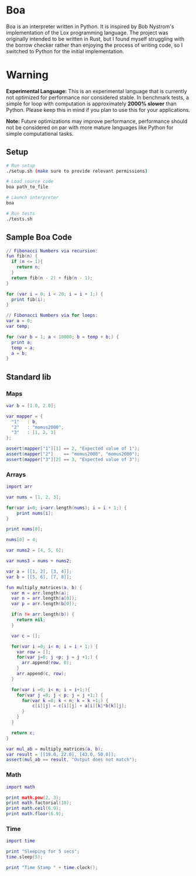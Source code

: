 # Boa

Boa is an interpreter written in Python. It is inspired by Bob Nystrom's implementation of the Lox programming language. The project was originally intended to be written in Rust, but I found myself struggling with the borrow checker rather than enjoying the process of writing code, so I switched to Python for the initial implementation.

# Warning

**Experimental Language:** This is an experimental language that is currently not optimized for performance nor considered stable. In benchmark tests, a simple for loop with computation is approximately **2000% slower** than Python. Please keep this in mind if you plan to use this for your applications.


**Note:** Future optimizations may improve performance, performance should
not be considered on par with more mature languages like Python for simple computational
tasks. 

## Setup


```bash
# Run setup
./setup.sh (make sure to provide relevant permissions)

# Load source code
boa path_to_file

# Launch interpreter
boa

# Run tests
./tests.sh
```

## Sample Boa Code

```lua
// Fibonacci Numbers via recursion:
fun fib(n) {
  if (n <= 1){
    return n;
  }
  return fib(n - 2) + fib(n - 1);
}

for (var i = 0; i < 20; i = i + 1;) {
  print fib(i);
}

// Fibonacci Numbers via for loops:
var a = 0;
var temp;

for (var b = 1; a < 10000; b = temp + b;) {
  print a;
  temp = a;
  a = b;
}

```

## Standard lib

### Maps
```lua
var b = [1.0, 2.0];

var mapper = {
  "1"   : b,
  "2"   : "momus2000",
  "3"   : [1, 2, 3]
};

assert(mapper["1"][1] == 2, "Expected value of 1");
assert(mapper["2"]    == "momus2000", "momus2000");
assert(mapper["3"][2] == 3, "Expected value of 3");

```

### Arrays
```lua
import arr

var nums = [1, 2, 3];

for(var i=0; i<arr.length(nums); i = i + 1;) {
    print nums[i];
}

print nums[0];

nums[0] = 4;

var nums2 = [4, 5, 6];

var nums3 = nums + nums2;

var a = [[1, 2], [3, 4]];
var b = [[5, 6], [7, 8]];

fun multiply_matrices(a, b) {
  var m = arr.length(a);
  var n = arr.length(a[0]);
  var p = arr.length(b[0]);

  if(n != arr.length(b)) {
    return nil;
  }

  var c = [];

  for(var i =0; i< m; i = i + 1;) {
    var row = [];
    for(var j=0; j <p; j = j +1;) {
      arr.append(row, 0);
    }
    arr.append(c, row);
  }

  for(var i =0; i< m; i = i+1;){
    for(var j =0; j < p; j = j +1;) {
      for(var k =0; k < n; k = k +1;) {
          c[i][j] = c[i][j] + a[i][k]*b[k][j];
      }
    }
  }

  return c;
}

var mul_ab = multiply_matrices(a, b);
var result = [[19.0, 22.0], [43.0, 50.0]];
assert(mul_ab == result, "Output does not match");

```

### Math
```lua
import math

print math.pow(2, 3);
print math.factorial(10);
print math.ceil(6.9);
print math.floor(6.9);

```
### Time
```lua
import time

print "Sleeping for 5 secs";
time.sleep(5);

print "Time Stamp " + time.clock();

```
